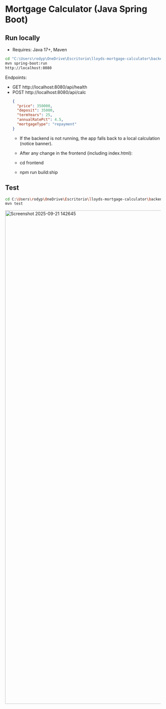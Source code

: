 
# Mortgage Calculator (Java Spring Boot)

## Run locally
- Requires: Java 17+, Maven
```bash
cd "C:\Users\rodyp\OneDrive\Escritorio\lloyds-mortgage-calculator\backend"
mvn spring-boot:run
http://localhost:8080
```
Endpoints:
- GET http://localhost:8080/api/health
- POST http://localhost:8080/api/calc
  ```json
  {
    "price": 350000,
    "deposit": 35000,
    "termYears": 25,
    "annualRatePct": 4.5,
    "mortgageType": "repayment"
  }
  ```
  - If the backend is not running, the app falls back to a local calculation (notice banner).

  - After any change in the frontend (including index.html):
  - cd frontend
  - npm run build:ship
  

## Test
```bash
cd C:\Users\rodyp\OneDrive\Escritorio\lloyds-mortgage-calculator\backend
mvn test
```
<img width="2870" height="1598" alt="Screenshot 2025-09-21 142645" src="https://github.com/user-attachments/assets/facc0c3f-f05c-41e0-aefd-254c30b62e8b" />
